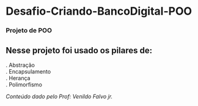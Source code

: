 # Desafio-Criando-BancoDigital-POO
### Projeto de POO

## Nesse projeto foi usado os pilares de: <br>
. Abstração <br>
. Encapsulamento <br>
. Herança <br> 
. Polimorfismo <br>

_Conteúdo dado pelo Prof: Venildo Falvo jr._
